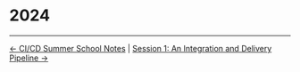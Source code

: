 # 2024

<!-- FooterStart -->
---
[← CI/CD Summer School Notes](../README.md) | [Session 1: An Integration and Delivery Pipeline →](session-1/README.md)
<!-- FooterEnd -->
